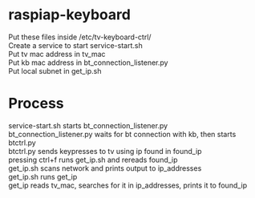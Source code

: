 # raspiap-keyboard

Put these files inside /etc/tv-keyboard-ctrl/<br>
Create a service to start service-start.sh<br>
Put tv mac address in tv_mac<br>
Put kb mac address in bt_connection_listener.py<br>
Put local subnet in get_ip.sh

# Process
service-start.sh starts bt_connection_listener.py<br>
bt_connection_listener.py waits for bt connection with kb, then starts btctrl.py<br>
btctrl.py sends keypresses to tv using ip found in found_ip<br>
pressing ctrl+f runs get_ip.sh and rereads found_ip<br>
get_ip.sh scans network and prints output to ip_addresses<br>
get_ip.sh runs get_ip<br>
get_ip reads tv_mac, searches for it in ip_addresses, prints it to found_ip<br>
